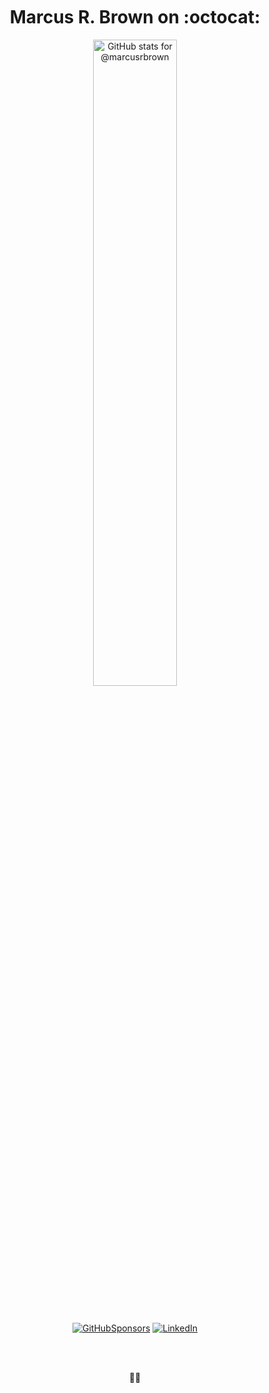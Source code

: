 <h1 align="center">
  <img alt="transparent" src="https://raw.githubusercontent.com/catppuccin/catppuccin/main/assets/misc/transparent.png" height="30" width="0px"/>
  Marcus R. Brown on :octocat:
  <img alt="transparent" src="https://raw.githubusercontent.com/catppuccin/catppuccin/main/assets/misc/transparent.png" height="30" width="0px"/>
</h1>

<p align="center">
  <img align='center' width='51.5%' alt='GitHub stats for @marcusrbrown' src='https://github-readme-stats.vercel.app/api?username=marcusrbrown&show_icons=true&theme=dark&include_all_commits=true&count_private=true'>
</p>

<br>
<div align='center'>

[![GitHubSponsors](https://img.shields.io/github/sponsors/marcusrbrown?style=for-the-badge&logo=github-sponsors)][gh-sponsors] [![LinkedIn](https://img.shields.io/badge/LinkedIn-blue?style=for-the-badge&logo=linkedin)][linkedin]

</div>
<br>

[gh-sponsors]: https://github.com/sponsors/marcusrbrown "@marcusrbrown | GitHub Sponsors"
[linkedin]: https://www.linkedin.com/in/marcusrbrown "@marcusrbrown | LinkedIn"

<br>
<p align="center"><span title="✌🏽 & ❤️">👋🏽</span></p>

